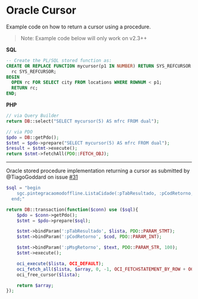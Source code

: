 # Oracle Cursor
Example code on how to return a cursor using a procedure.
> Note: Example code below will only work on v2.3++

**SQL**
```sql
-- Create the PL/SQL stored function as:
CREATE OR REPLACE FUNCTION mycursor(p1 IN NUMBER) RETURN SYS_REFCURSOR AS
  rc SYS_REFCURSOR;
BEGIN
  OPEN rc FOR SELECT city FROM locations WHERE ROWNUM < p1;
  RETURN rc;
END;
```

**PHP**
```php
// via Query Builder
return DB::select("SELECT mycursor(5) AS mfrc FROM dual");

// via PDO
$pdo = DB::getPdo();
$stmt = $pdo->prepare("SELECT mycursor(5) AS mfrc FROM dual");
$result = $stmt->execute();
return $stmt->fetchAll(PDO::FETCH_OBJ);
```

-----

Oracle stored procedure implementation returning a cursor  as submitted by @TiagoGoddard on issue [#31](https://github.com/yajra/laravel-oci8/issues/31)

```php
$sql = "begin
    sgc.pintegracaomodoffline.ListaCidade(:pTabResultado, :pCodRetorno, :pMsgRetorno);
  end;"

return DB::transaction(function($conn) use ($sql){
    $pdo = $conn->getPdo();
    $stmt = $pdo->prepare($sql);

    $stmt->bindParam(':pTabResultado', $lista, PDO::PARAM_STMT);
    $stmt->bindParam(':pCodRetorno', $cod, PDO::PARAM_INT);

    $stmt->bindParam(':pMsgRetorno', $text, PDO::PARAM_STR, 100);
    $stmt->execute();

    oci_execute($lista, OCI_DEFAULT);
    oci_fetch_all($lista, $array, 0, -1, OCI_FETCHSTATEMENT_BY_ROW + OCI_ASSOC );
    oci_free_cursor($lista);

    return $array;
});
```